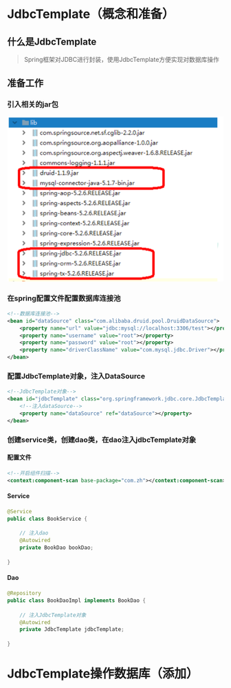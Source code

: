 # JdbcTemplate（概念和准备）

## 什么是JdbcTemplate

> Spring框架对JDBC进行封装，使用JdbcTemplate方便实现对数据库操作

## 准备工作

### 引入相关的jar包

![image-20200907204645791](JdbcTemplate.assets/image-20200907204645791.png)

### 在spring配置文件配置数据库连接池

```xml
<!--数据库连接池-->
<bean id="dataSource" class="com.alibaba.druid.pool.DruidDataSource">
    <property name="url" value="jdbc:mysql://localhost:3306/test"></property>
    <property name="username" value="root"></property>
    <property name="password" value="root"></property>
    <property name="driverClassName" value="com.mysql.jdbc.Driver"></property>
</bean>
```



### 配置JdbcTemplate对象，注入DataSource

```xml
<!--JdbcTemplate对象-->
<bean id="jdbcTemplate" class="org.springframework.jdbc.core.JdbcTemplate">
    <!--注入dataSource-->
    <property name="dataSource" ref="dataSource"></property>
</bean>
```



### 创建service类，创建dao类，在dao注入jdbcTemplate对象

#### 配置文件

```xml
<!--开启组件扫描-->
<context:component-scan base-package="com.zh"></context:component-scan>
```



#### Service

```java
@Service
public class BookService {

    // 注入dao
    @Autowired
    private BookDao bookDao;

}
```



#### Dao

```java
@Repository
public class BookDaoImpl implements BookDao {

    // 注入JdbcTemplate对象
    @Autowired
    private JdbcTemplate jdbcTemplate;

}
```

# JdbcTemplate操作数据库（添加）

